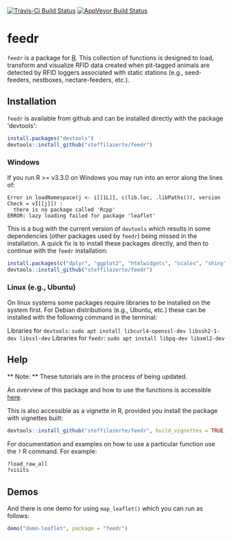 [![Travis-Ci Build Status](https://travis-ci.org/steffilazerte/feedr.svg?branch=master)](https://travis-ci.org/steffilazerte/feedr)
[![AppVeyor Build Status](https://ci.appveyor.com/api/projects/status/github/steffilazerte/feedr?branch=master&svg=true)](https://ci.appveyor.com/project/steffilazerte/feedr)
# feedr

`feedr` is a package for [R](https://www.r-project.org/). This collection of functions is designed to load, transform and visualize RFID data created when pit-tagged animals are detected by RFID loggers associated with static stations (e.g., seed-feeders, nestboxes, nectare-feeders, etc.).

## Installation
`feedr` is available from github and can be installed directly with the package 'devtools':

```r
install.packages("devtools")
devtools::install_github("steffilazerte/feedr")
```

### Windows
If you run R >= v3.3.0 on Windows you may run into an error along the lines of:
```
Error in loadNamespace(j <- i[[1L]], c(lib.loc, .libPaths()), version Check = vI[[j]]) :
  there is no package called 'Rcpp'
ERROR: lazy loading failed for package 'leaflet'
```

This is a bug with the current version of `devtools` which results in some dependencies (other packages used by `feedr`) being missed in the installation. A quick fix is to install these packages directly, and then to continue with the `feedr` installation:

```r
install.packages(c("dplyr", "ggplot2", "htmlwidgets", "scales", "shiny", "stringr"))
devtools::install_github("steffilazerte/feedr")
```

### Linux (e.g., Ubuntu)
On linux systems some packages require libraries to be installed on the system first. For Debian distributions (e.g., Ubuntu, etc.) these can be installed with the following command in the terminal:

Libraries for `devtools`: `sudo apt install libcurl4-openssl-dev libssh2-1-dev libssl-dev`
Libraries for `feedr`: `sudo apt install libpq-dev libxml2-dev`

## Help

** Note: ** These tutorials are in the process of being updated.

An overview of this package and how to use the functions is accessible [here](http://steffi.ca/thinkR/feedr.html).

This is also accessible as a vignette in R, provided you install the package with vignettes built:

```r
devtools::install_github("steffilazerte/feedr", build_vignettes = TRUE)
```

For documentation and examples on how to use a particular function use the `?` R command. For example:

```r
?load_raw_all
?visits
```

## Demos

And there is one demo for using `map_leaflet()` which you can run as follows:

```r
demo("demo-leaflet", package = "feedr")
```
